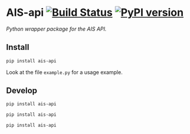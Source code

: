 # AIS-api [![Build Status][travis_status]][travis] [![PyPI version][pypi_badge]][pypi]

_Python wrapper package for the AIS API._

## Install

```bash
pip install ais-api
```

Look at the file `example.py` for a usage example.

[travis_status]: https://travis-ci.org/sviete/ais-api.svg?branch=master
[travis]: https://travis-ci.org/sviete/ais-api
[pypi]:https://pypi.org/project/ais-api/
[pypi_badge]: https://badge.fury.io/py/ais-api.svg


## Develop

```bash
pip install ais-api
```

```bash
pip install ais-api
```

```bash
pip install ais-api
```
